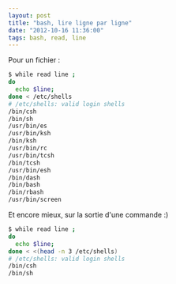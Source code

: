 ```yaml
---
layout: post
title: "bash, lire ligne par ligne"
date: "2012-10-16 11:36:00"
tags: bash, read, line 
---
```

Pour un fichier :

```bash
$ while read line ; 
do 
  echo $line; 
done < /etc/shells
# /etc/shells: valid login shells
/bin/csh
/bin/sh
/usr/bin/es
/usr/bin/ksh
/bin/ksh
/usr/bin/rc
/usr/bin/tcsh
/bin/tcsh
/usr/bin/esh
/bin/dash
/bin/bash
/bin/rbash
/usr/bin/screen
```

Et encore mieux, sur la sortie d'une commande :)


```bash
$ while read line ; 
do 
  echo $line; 
done < <(head -n 3 /etc/shells)
# /etc/shells: valid login shells
/bin/csh
/bin/sh
```

